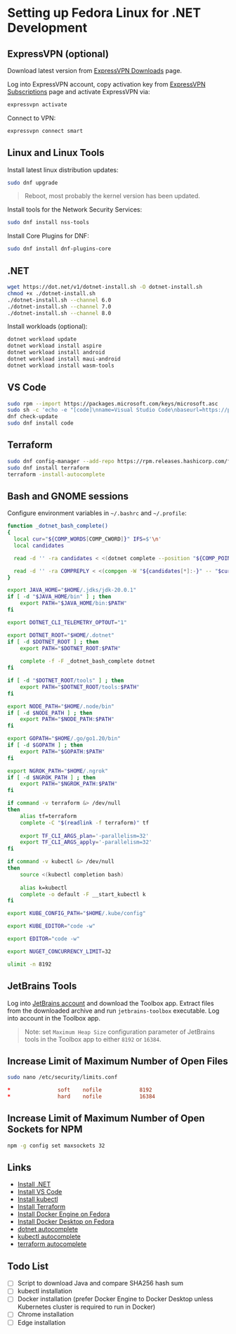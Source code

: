 # Setting up Fedora Linux for .NET Development

## ExpressVPN (optional)

Download latest version from
[ExpressVPN Downloads](https://www.expressvpn.com/latest)
page.

Log into ExpressVPN account, copy activation key
from
[ExpressVPN Subscriptions](https://www.expressvpn.com/subscriptions)
page and activate ExpressVPN via:

```bash
expressvpn activate
```

Connect to VPN:

```bash
expressvpn connect smart
```

## Linux and Linux Tools

Install latest linux distribution updates:

```bash
sudo dnf upgrade
```

> Reboot, most probably the kernel version has been updated.

Install tools for the Network Security Services:

```bash
sudo dnf install nss-tools
```

Install Core Plugins for DNF:

```bash
sudo dnf install dnf-plugins-core
```

## .NET

```bash
wget https://dot.net/v1/dotnet-install.sh -O dotnet-install.sh
chmod +x ./dotnet-install.sh
./dotnet-install.sh --channel 6.0
./dotnet-install.sh --channel 7.0
./dotnet-install.sh --channel 8.0
```

Install workloads (optional):

```bash
dotnet workload update
dotnet workload install aspire
dotnet workload install android
dotnet workload install maui-android
dotnet workload install wasm-tools
```

## VS Code

```bash
sudo rpm --import https://packages.microsoft.com/keys/microsoft.asc
sudo sh -c 'echo -e "[code]\nname=Visual Studio Code\nbaseurl=https://packages.microsoft.com/yumrepos/vscode\nenabled=1\ngpgcheck=1\ngpgkey=https://packages.microsoft.com/keys/microsoft.asc" > /etc/yum.repos.d/vscode.repo'
dnf check-update
sudo dnf install code
```

## Terraform

```bash
sudo dnf config-manager --add-repo https://rpm.releases.hashicorp.com/fedora/hashicorp.repo
sudo dnf install terraform
terraform -install-autocomplete
```

## Bash and GNOME sessions

Configure environment variables in `~/.bashrc` and `~/.profile`:

```bash
function _dotnet_bash_complete()
{
  local cur="${COMP_WORDS[COMP_CWORD]}" IFS=$'\n'
  local candidates

  read -d '' -ra candidates < <(dotnet complete --position "${COMP_POINT}" "${COMP_LINE}" 2>/dev/null)

  read -d '' -ra COMPREPLY < <(compgen -W "${candidates[*]:-}" -- "$cur")
}

export JAVA_HOME="$HOME/.jdks/jdk-20.0.1"
if [ -d "$JAVA_HOME/bin" ] ; then
    export PATH="$JAVA_HOME/bin:$PATH"
fi

export DOTNET_CLI_TELEMETRY_OPTOUT="1"

export DOTNET_ROOT="$HOME/.dotnet"
if [ -d $DOTNET_ROOT ] ; then
    export PATH="$DOTNET_ROOT:$PATH"
    
    complete -f -F _dotnet_bash_complete dotnet
fi

if [ -d "$DOTNET_ROOT/tools" ] ; then
    export PATH="$DOTNET_ROOT/tools:$PATH"
fi

export NODE_PATH="$HOME/.node/bin"
if [ -d $NODE_PATH ] ; then
    export PATH="$NODE_PATH:$PATH"
fi

export GOPATH="$HOME/.go/go1.20/bin"
if [ -d $GOPATH ] ; then
    export PATH="$GOPATH:$PATH"
fi

export NGROK_PATH="$HOME/.ngrok"
if [ -d $NGROK_PATH ] ; then
    export PATH="$NGROK_PATH:$PATH"
fi

if command -v terraform &> /dev/null
then
    alias tf=terraform
    complete -C "$(readlink -f terraform)" tf
    
    export TF_CLI_ARGS_plan='-parallelism=32'
    export TF_CLI_ARGS_apply='-parallelism=32'
fi

if command -v kubectl &> /dev/null
then
    source <(kubectl completion bash)
    
    alias k=kubectl
    complete -o default -F __start_kubectl k
fi

export KUBE_CONFIG_PATH="$HOME/.kube/config"

export KUBE_EDITOR="code -w"

export EDITOR="code -w"

export NUGET_CONCURRENCY_LIMIT=32

ulimit -n 8192
```

## JetBrains Tools

Log into
[JetBrains account](https://account.jetbrains.com)
and download the Toolbox app.
Extract files from the downloaded archive and run `jetbrains-toolbox` executable.
Log into account in the Toolbox app.

> Note: set `Maximum Heap Size` configuration parameter of JetBrains tools in the Toolbox
> app to either `8192` or `16384`.

## Increase Limit of Maximum Number of Open Files

```bash
sudo nano /etc/security/limits.conf
```

```conf
*               soft    nofile            8192
*               hard    nofile            16384
```

## Increase Limit of Maximum Number of Open Sockets for NPM

```bash
npm -g config set maxsockets 32
```

## Links

- [Install .NET](https://learn.microsoft.com/en-us/dotnet/core/install/linux-scripted-manual)
- [Install VS Code](https://code.visualstudio.com/docs/setup/linux#_rhel-fedora-and-centos-based-distributions)
- [Install kubectl](https://kubernetes.io/docs/tasks/tools/install-kubectl-linux/)
- [Install Terraform](https://developer.hashicorp.com/terraform/tutorials/aws-get-started/install-cli)
- [Install Docker Engine on Fedora](https://docs.docker.com/engine/install/fedora/)
- [Install Docker Desktop on Fedora](https://docs.docker.com/desktop/install/fedora/)
- [dotnet autocomplete](https://learn.microsoft.com/en-us/dotnet/core/tools/enable-tab-autocomplete)
- [kubectl autocomplete](https://kubernetes.io/docs/reference/kubectl/quick-reference/#kubectl-autocomplete)
- [terraform autocomplete](https://developer.hashicorp.com/terraform/cli/commands#shell-tab-completion)

## Todo List

- [ ] Script to download Java and compare SHA256 hash sum
- [ ] kubectl installation
- [ ] Docker installation
  (prefer Docker Engine to Docker Desktop unless Kubernetes cluster is required to run in Docker)
- [ ] Chrome installation
- [ ] Edge installation